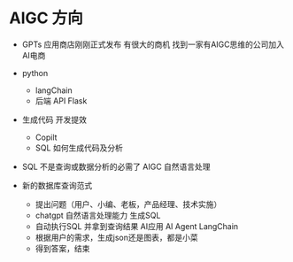 # AIGC 方向

- GPTs 应用商店刚刚正式发布
    有很大的商机
    找到一家有AIGC思维的公司加入 AI电商

- python
    - langChain
    - 后端 API Flask

- 生成代码 开发提效
    - Copilt
    - SQL 如何生成代码及分析

- SQL 不是查询或数据分析的必需了
    AIGC 自然语言处理

- 新的数据库查询范式
    - 提出问题（用户、小编、老板，产品经理、技术实施）
    - chatgpt 自然语言处理能力 生成SQL
    - 自动执行SQL 并拿到查询结果 AI应用 AI Agent LangChain
    - 根据用户的需求，生成json还是图表，都是小菜
    - 得到答案，结束